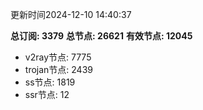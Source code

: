 更新时间2024-12-10 14:40:37

**总订阅: 3379**
**总节点: 26621**
**有效节点: 12045**
- v2ray节点: 7775
- trojan节点: 2439
- ss节点: 1819
- ssr节点: 12
